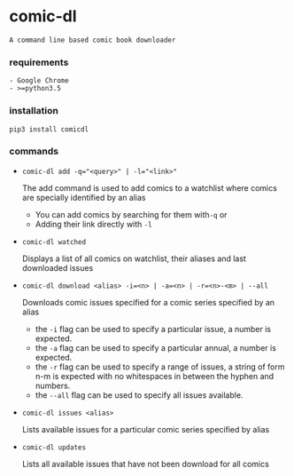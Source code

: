 # comic-dl
    A command line based comic book downloader

### requirements
    - Google Chrome
    - >=python3.5

### installation
    pip3 install comicdl

### commands

- `comic-dl add -q="<query>" | -l="<link>"`

    The add command is used to add comics to a watchlist where comics are specially identified by an alias
    - You can add comics by searching for them with`-q` or
    - Adding their link directly with `-l`

- `comic-dl watched`

    Displays a list of all comics on watchlist, their aliases and last downloaded issues

- `comic-dl download <alias> -i=<n> | -a=<n> | -r=<n>-<m> | --all`

    Downloads comic issues specified for a comic series specified by an alias
    - the `-i` flag can be used to specify a particular issue, a number is expected.
    - the `-a` flag can be used to specify a particular annual, a number is expected.
    - the `-r` flag can be used to specify a range of issues, a string of form n-m
    is expected with no whitespaces in between the hyphen and numbers.
    - the `--all` flag can be used to specify all issues available.

- `comic-dl issues <alias>`

    Lists available issues for a particular comic series specified by alias

- `comic-dl updates`

    Lists all available issues that have not been download for all comics